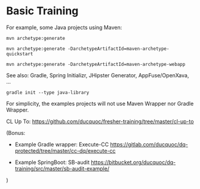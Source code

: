 Basic Training
====


For example, some Java projects using Maven:

```
mvn archetype:generate

mvn archetype:generate -DarchetypeArtifactId=maven-archetype-quickstart

mvn archetype:generate -DarchetypeArtifactId=maven-archetype-webapp
```

See also:
Gradle, Spring Initializr, JHipster Generator, AppFuse/OpenXava, ...

```
gradle init --type java-library
```

For simplicity, the examples projects will not use Maven Wrapper nor Gradle Wrapper.

CL Up To: https://github.com/ducquoc/fresher-training/tree/master/cl-up-to

(Bonus:

+ Example Gradle wrapper: Execute-CC https://gitlab.com/ducquoc/dq-protected/tree/master/cc-dq/execute-cc

+ Example SpringBoot: SB-audit https://bitbucket.org/ducquoc/dq-training/src/master/sb-audit-example/

)
